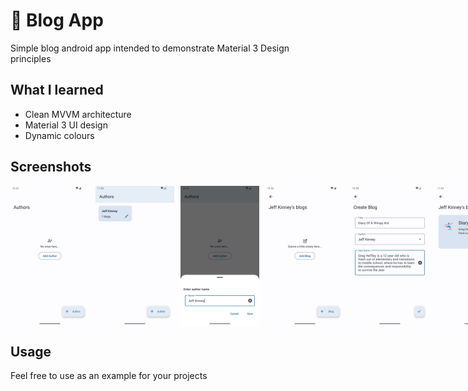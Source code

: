 # :green_book: Blog App
Simple blog android app intended to demonstrate Material 3 Design principles

## What I learned
* Clean MVVM architecture
* Material 3 UI design
* Dynamic colours

## Screenshots
<div style="display:flex;" >
<img  src="screenshots/sc1.png" width="25%" >
<img style="margin-left:10px;" src="screenshots/sc2.png" width="25%" >
<img style="margin-left:10px;" src="screenshots/sc3.png" width="25%" >
<img style="margin-left:10px;" src="screenshots/sc4.png" width="25%" >
<img style="margin-left:10px;" src="screenshots/sc5.png" width="25%" >
<img style="margin-left:10px;" src="screenshots/sc6.png" width="25%" >
<img style="margin-left:10px;" src="screenshots/sc7.png" width="25%" >
</div>

## Usage
Feel free to use as an example for your projects
